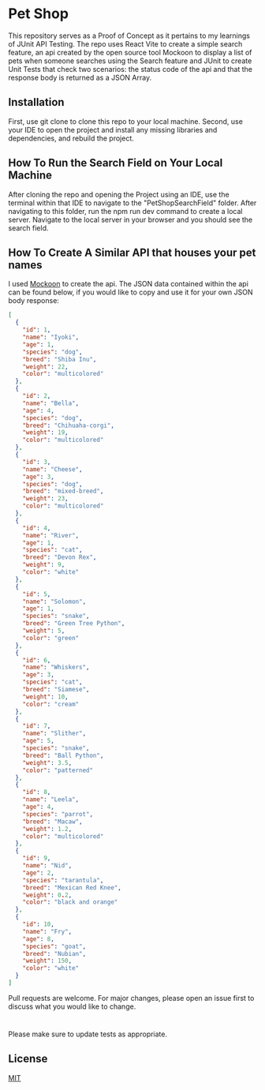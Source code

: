 # Pet Shop

This repository serves as a Proof of Concept as it pertains to my learnings of JUnit API Testing. The repo uses React Vite to create a simple search feature, an api created by the open source tool Mockoon to display a list of pets when someone searches using the Search feature and JUnit to create Unit Tests that check two scenarios: the status code of the api and that the response body is returned as a JSON Array.

## Installation

First, use git clone to clone this repo to your local machine.
Second, use your IDE to open the project and install any missing libraries and dependencies, and rebuild the project.

## How To Run the Search Field on Your Local Machine
After cloning the repo and opening the Project using an IDE, use the terminal within that IDE to navigate to the "PetShopSearchField" folder.
After navigating to this folder, run the npm run dev command to create a local server. Navigate to the local server in your browser and you should see the search field.


## How To Create A Similar API that houses your pet names
I used [Mockoon](https://mockoon.com/) to create the api. The JSON data contained within the api can be found below, if you would like to copy and use it for your own JSON body response:

```json
[
  {
    "id": 1,
    "name": "Iyoki",
    "age": 1,
    "species": "dog",
    "breed": "Shiba Inu",
    "weight": 22,
    "color": "multicolored"
  },
  {
    "id": 2,
    "name": "Bella",
    "age": 4,
    "species": "dog",
    "breed": "Chihuaha-corgi",
    "weight": 19,
    "color": "multicolored"
  },
  {
    "id": 3,
    "name": "Cheese",
    "age": 3,
    "species": "dog",
    "breed": "mixed-breed",
    "weight": 23,
    "color": "multicolored"
  },
  {
    "id": 4,
    "name": "River",
    "age": 1,
    "species": "cat",
    "breed": "Devon Rex",
    "weight": 9,
    "color": "white"
  },
  {
    "id": 5,
    "name": "Solomon",
    "age": 1,
    "species": "snake",
    "breed": "Green Tree Python",
    "weight": 5,
    "color": "green"
  },
  {
    "id": 6,
    "name": "Whiskers",
    "age": 3,
    "species": "cat",
    "breed": "Siamese",
    "weight": 10,
    "color": "cream"
  },
  {
    "id": 7,
    "name": "Slither",
    "age": 5,
    "species": "snake",
    "breed": "Ball Python",
    "weight": 3.5,
    "color": "patterned"
  },
  {
    "id": 8,
    "name": "Leela",
    "age": 4,
    "species": "parrot",
    "breed": "Macaw",
    "weight": 1.2,
    "color": "multicolored"
  },
  {
    "id": 9,
    "name": "Nid",
    "age": 2,
    "species": "tarantula",
    "breed": "Mexican Red Knee",
    "weight": 0.2,
    "color": "black and orange"
  },
  {
    "id": 10,
    "name": "Fry",
    "age": 8,
    "species": "goat",
    "breed": "Nubian",
    "weight": 150,
    "color": "white"
  }
]
```

Pull requests are welcome. For major changes, please open an issue first
to discuss what you would like to change.

#

Please make sure to update tests as appropriate.

## License

[MIT](https://choosealicense.com/licenses/mit/)